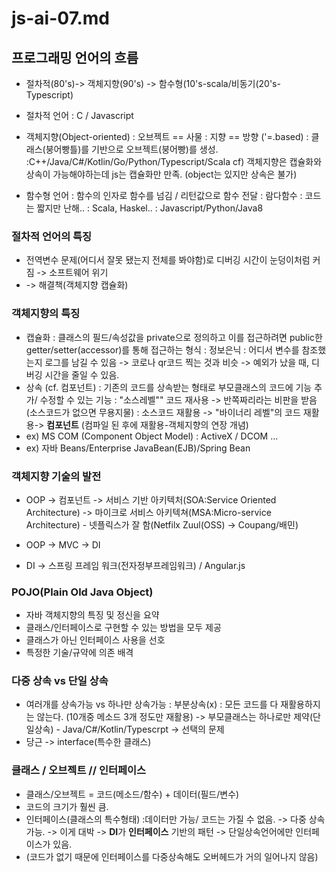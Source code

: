 # js-ai-07.md
## 프로그래밍 언어의 흐름
- 절차적(80's)-> 객체지향(90's) -> 함수형(10's-scala/비동기(20's-Typescript)

- 절차적 언어
: C / Javascript 

- 객체지향(Object-oriented)
: 오브젝트 == 사물
: 지향 == 방향 ('=.based) 
: 클래스(붕어빵틀)를 기반으로 오브젝트(붕어빵)를 생성.
:C++/Java/C#/Kotlin/Go/Python/Typescript/Scala
cf) 객체지향은 캡슐화와 상속이 가능해야하는데 js는 캡슐화만 만족. (object는 있지만 상속은 불가)

- 함수형 언어
: 함수의 인자로 함수를 넘김 / 리턴값으로 함수 전달
: 람다함수 
: 코드는 짧지만 난해..
: Scala, Haskel..
: Javascript/Python/Java8

### 절차적 언어의 특징
 - 전역변수 문제(어디서 잘못 됐는지 전체를 봐야함)로 디버깅 시간이 눈덩이처럼 커짐 -> 소프트웨어 위기
 - -> 해결책(객체지향 캡슐화)

### 객체지향의 특징
 - 캡슐화 
 : 클래스의 필드/속성값을 private으로 정의하고 이를 접근하려면 public한 getter/setter(accessor)를 통해 접근하는 형식
 : 정보은닉
 : 어디서 변수를 참조했는지 로그를 남길 수 있음 -> 코로나 qr코드 찍는 것과 비슷 -> 예외가 났을 때, 디버깅 시간을 줄일 수 있음.
- 상속 (cf. 컴포넌트)
: 기존의 코드를 상속받는 형태로 부모클래스의 코드에 기능 추가/ 수정할 수 있는 기능
: "소스레벨"" 코드 재사용 
-> 반쪽짜리라는 비판을 받음(소스코드가 없으면 무용지물)
: 소스코드 재활용 -> "바이너리 레벨"의 코드 재활용-> **컴포넌트** (컴파일 된 후에 재활용-객체지향의 연장 개념)
- ex) MS COM (Component Object Model) : ActiveX / DCOM ... 
- ex) 자바 Beans/Enterprise JavaBean(EJB)/Spring Bean


### 객체지향 기술의 발전
- OOP -> 컴포넌트 -> 서비스 기반 아키텍처(SOA:Service Oriented Architecture) -> 마이크로 서비스 아키텍쳐(MSA:Micro-service Architecture) - 넷플릭스가 잘 함(Netfilx Zuul(OSS) -> Coupang/배민) 

- OOP -> MVC -> DI
- DI -> 스프링 프레임 워크(전자정부프레임워크) / Angular.js 

### POJO(Plain Old Java Object)
- 자바 객체지향의 특징 및 정신을 요약
 - 클래스/인터페이스로 구현할 수 있는 방법을 모두 제공
 - 클래스가 아닌 인터페이스 사용을 선호
 - 특정한 기술/규약에 의존 배격 

### 다중 상속 vs 단일 상속
- 여러개를 상속가능 vs 하나만 상속가능
: 부분상속(x)
: 모든 코드를 다 재활용하지는 않는다. (10개중 메소드 3개 정도만 재활용)
-> 부모클래스는 하나로만 제약(단일상속) - Java/C#/Kotlin/Typescrpt
-> 선택의 문제 
- 당근 -> interface(특수한 클래스) 

### 클래스 / 오브젝트 // 인터페이스
- 클래스/오브젝트 = 코드(메소드/함수) + 데이터(필드/변수)
- 코드의 크기가 훨씬 큼. 
- 인터페이스(클래스의 특수형태) :데이터만 가능/ 코드는 가질 수 없음.
-> 다중 상속 가능. -> 이게 대박 -> **DI**가 **인터페이스** 기반의 패턴
-> 단일상속언어에만 인터페이스가 있음. 
- (코드가 없기 때문에 인터페이스를 다중상속해도 오버헤드가 거의 일어나지 않음)
